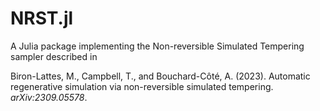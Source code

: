 # NRST.jl

A Julia package implementing the Non-reversible Simulated Tempering sampler described in

Biron-Lattes, M., Campbell, T., and Bouchard-Côté, A. (2023). Automatic regenerative simulation via non-reversible simulated tempering. *arXiv:2309.05578*.
